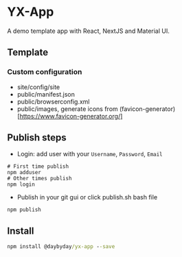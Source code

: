 # YX-App
A demo template app with React, NextJS and Material UI.

## Template

### Custom configuration
- site/config/site
- public/manifest.json
- public/browserconfig.xml
- public/images, generate icons from (favicon-generator)[https://www.favicon-generator.org/]

## Publish steps

- Login: add user with your `Username`, `Password`, `Email`

```shell script
# First time publish
npm adduser
# Other times publish
npm login
```

- Publish in your git gui or click publish.sh bash file
```shell script
npm publish
```

## Install
```cmd
npm install @daybyday/yx-app --save
```

